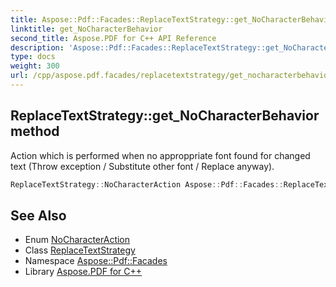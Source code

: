 ```yaml
---
title: Aspose::Pdf::Facades::ReplaceTextStrategy::get_NoCharacterBehavior method
linktitle: get_NoCharacterBehavior
second_title: Aspose.PDF for C++ API Reference
description: 'Aspose::Pdf::Facades::ReplaceTextStrategy::get_NoCharacterBehavior method. Action which is performed when no approppriate font found for changed text (Throw exception / Substitute other font / Replace anyway) in C++.'
type: docs
weight: 300
url: /cpp/aspose.pdf.facades/replacetextstrategy/get_nocharacterbehavior/
---
```

## ReplaceTextStrategy::get_NoCharacterBehavior method


Action which is performed when no approppriate font found for changed text (Throw exception / Substitute other font / Replace anyway).

```cpp
ReplaceTextStrategy::NoCharacterAction Aspose::Pdf::Facades::ReplaceTextStrategy::get_NoCharacterBehavior() const
```

## See Also

* Enum [NoCharacterAction](../nocharacteraction/)
* Class [ReplaceTextStrategy](../)
* Namespace [Aspose::Pdf::Facades](../../)
* Library [Aspose.PDF for C++](../../../)
